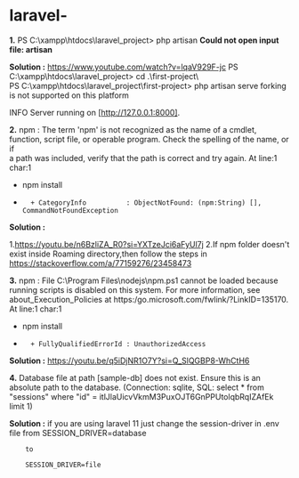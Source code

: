 # laravel-

**1.** PS C:\xampp\htdocs\laravel_project> php artisan
**Could not open input file: artisan**

**Solution :** https://www.youtube.com/watch?v=lqaV929F-jc
PS C:\xampp\htdocs\laravel_project> cd .\first-project\    
PS C:\xampp\htdocs\laravel_project\first-project> php artisan serve
  forking is not supported on this platform

   INFO  Server running on [http://127.0.0.1:8000].


**2.** npm : The term 'npm' is not recognized as the name of a cmdlet, function, script file, or operable program. Check the spelling of the name, or if  
a path was included, verify that the path is correct and try again.
At line:1 char:1
+ npm install
+ ~~~
    + CategoryInfo          : ObjectNotFound: (npm:String) [], CommandNotFoundException

**Solution :**

1.https://youtu.be/n6BzliZA_R0?si=YXTzeJci6aFyUl7j
2.If npm folder doesn't exist inside Roaming directory,then follow the steps in https://stackoverflow.com/a/77159276/23458473

**3.** npm : File C:\Program Files\nodejs\npm.ps1 cannot be loaded because running scripts is disabled on this system. For more information, see 
about_Execution_Policies at https:/go.microsoft.com/fwlink/?LinkID=135170.
At line:1 char:1
+ npm install
+ ~~~
    + FullyQualifiedErrorId : UnauthorizedAccess

**Solution :** https://youtu.be/q5iDjNR1O7Y?si=Q_SlQGBP8-WhCtH6

**4.** Database file at path [sample-db] does not exist. Ensure this is an absolute path to the database. (Connection: sqlite, SQL: select * from "sessions" where "id" = itlJlaUicvVkmM3PuxOJT6GnPPUtolqbRqIZAfEk limit 1)

**Solution :** if you are using laravel 11 just change the session-driver in .env file from
        SESSION_DRIVER=database
        
        to
        
        SESSION_DRIVER=file
